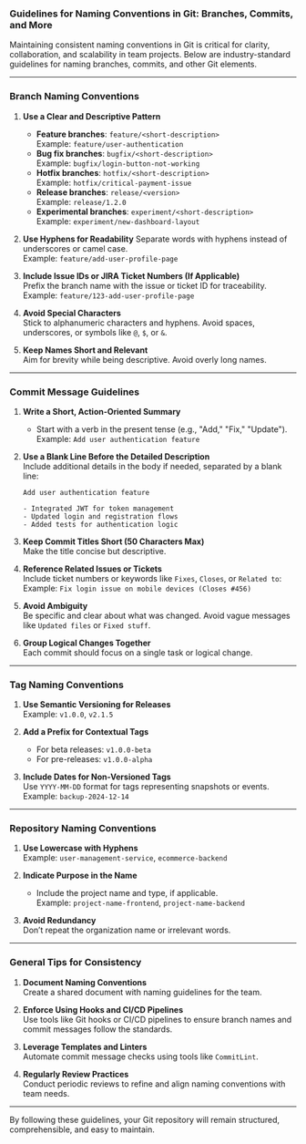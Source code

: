 ### Guidelines for Naming Conventions in Git: Branches, Commits, and More

Maintaining consistent naming conventions in Git is critical for clarity, collaboration, and scalability in team projects. Below are industry-standard guidelines for naming branches, commits, and other Git elements.

---

### **Branch Naming Conventions**

1. **Use a Clear and Descriptive Pattern**
   - **Feature branches**: `feature/<short-description>`  
     Example: `feature/user-authentication`  
   - **Bug fix branches**: `bugfix/<short-description>`  
     Example: `bugfix/login-button-not-working`  
   - **Hotfix branches**: `hotfix/<short-description>`  
     Example: `hotfix/critical-payment-issue`  
   - **Release branches**: `release/<version>`  
     Example: `release/1.2.0`  
   - **Experimental branches**: `experiment/<short-description>`  
     Example: `experiment/new-dashboard-layout`  

2. **Use Hyphens for Readability**
   Separate words with hyphens instead of underscores or camel case.  
   Example: `feature/add-user-profile-page`

3. **Include Issue IDs or JIRA Ticket Numbers (If Applicable)**  
   Prefix the branch name with the issue or ticket ID for traceability.  
   Example: `feature/123-add-user-profile-page`

4. **Avoid Special Characters**  
   Stick to alphanumeric characters and hyphens. Avoid spaces, underscores, or symbols like `@`, `$`, or `&`.

5. **Keep Names Short and Relevant**  
   Aim for brevity while being descriptive. Avoid overly long names.

---

### **Commit Message Guidelines**

1. **Write a Short, Action-Oriented Summary**  
   - Start with a verb in the present tense (e.g., "Add," "Fix," "Update").  
     Example: `Add user authentication feature`  

2. **Use a Blank Line Before the Detailed Description**  
   Include additional details in the body if needed, separated by a blank line:  
   ```
   Add user authentication feature

   - Integrated JWT for token management
   - Updated login and registration flows
   - Added tests for authentication logic
   ```

3. **Keep Commit Titles Short (50 Characters Max)**  
   Make the title concise but descriptive.

4. **Reference Related Issues or Tickets**  
   Include ticket numbers or keywords like `Fixes`, `Closes`, or `Related to`:  
   Example: `Fix login issue on mobile devices (Closes #456)`

5. **Avoid Ambiguity**  
   Be specific and clear about what was changed. Avoid vague messages like `Updated files` or `Fixed stuff`.

6. **Group Logical Changes Together**  
   Each commit should focus on a single task or logical change.

---

### **Tag Naming Conventions**

1. **Use Semantic Versioning for Releases**  
   Example: `v1.0.0`, `v2.1.5`

2. **Add a Prefix for Contextual Tags**  
   - For beta releases: `v1.0.0-beta`  
   - For pre-releases: `v1.0.0-alpha`  

3. **Include Dates for Non-Versioned Tags**  
   Use `YYYY-MM-DD` format for tags representing snapshots or events.  
   Example: `backup-2024-12-14`

---

### **Repository Naming Conventions**

1. **Use Lowercase with Hyphens**  
   Example: `user-management-service`, `ecommerce-backend`

2. **Indicate Purpose in the Name**  
   - Include the project name and type, if applicable.  
     Example: `project-name-frontend`, `project-name-backend`

3. **Avoid Redundancy**  
   Don’t repeat the organization name or irrelevant words.  

---

### **General Tips for Consistency**

1. **Document Naming Conventions**  
   Create a shared document with naming guidelines for the team.

2. **Enforce Using Hooks and CI/CD Pipelines**  
   Use tools like Git hooks or CI/CD pipelines to ensure branch names and commit messages follow the standards.

3. **Leverage Templates and Linters**  
   Automate commit message checks using tools like `CommitLint`.

4. **Regularly Review Practices**  
   Conduct periodic reviews to refine and align naming conventions with team needs.

---

By following these guidelines, your Git repository will remain structured, comprehensible, and easy to maintain.